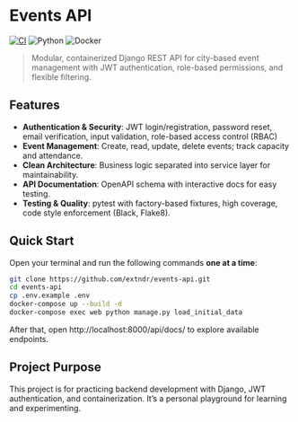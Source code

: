 # Events API

[![CI](https://github.com/extndr/events-api/actions/workflows/ci.yml/badge.svg)](https://github.com/extndr/events-api/actions)
![Python](https://img.shields.io/badge/python-3.11+-blue)
![Docker](https://img.shields.io/badge/docker-ready-blue)

> Modular, containerized Django REST API for city-based event management with JWT authentication, role-based permissions, and flexible filtering.

## Features

- **Authentication & Security**: JWT login/registration, password reset, email verification, input validation, role-based access control (RBAC)
- **Event Management**: Create, read, update, delete events; track capacity and attendance.  
- **Clean Architecture**: Business logic separated into service layer for maintainability.  
- **API Documentation**: OpenAPI schema with interactive docs for easy testing.  
- **Testing & Quality**: pytest with factory-based fixtures, high coverage, code style enforcement (Black, Flake8).  

## Quick Start

Open your terminal and run the following commands **one at a time**:

```bash
git clone https://github.com/extndr/events-api.git
cd events-api
cp .env.example .env
docker-compose up --build -d
docker-compose exec web python manage.py load_initial_data
```

After that, open http://localhost:8000/api/docs/ to explore available endpoints.

## Project Purpose

This project is for practicing backend development with Django, JWT authentication, and containerization. It’s a personal playground for learning and experimenting.
